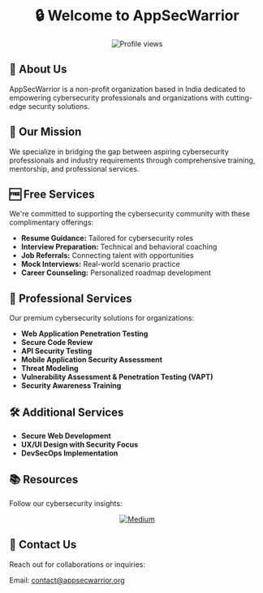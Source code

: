 <!DOCTYPE html>
<html lang="en">
<head>
    <meta charset="UTF-8">
    <meta name="viewport" content="width=device-width, initial-scale=1.0">
    <title>AppSecWarrior - Cybersecurity Solutions</title>
</head>
<body>
  <div align="center">
    <h1>🔒 Welcome to AppSecWarrior</h1>
    <p>
      <img src="https://komarev.com/ghpvc/?username=appsecwarrior&label=Profile%20views&color=0e75b6&style=flat" alt="Profile views">
    </p>
  </div>

  <h2>🌟 About Us</h2>
  <p>AppSecWarrior is a non-profit organization based in India dedicated to empowering cybersecurity professionals and organizations with cutting-edge security solutions.</p>

  <h2>🚀 Our Mission</h2>
  <p>We specialize in bridging the gap between aspiring cybersecurity professionals and industry requirements through comprehensive training, mentorship, and professional services.</p>

  <h2>🆓 Free Services</h2>
  <p>We're committed to supporting the cybersecurity community with these complimentary offerings:</p>
  <div class="services">
    <ul>
      <li><strong>Resume Guidance:</strong> Tailored for cybersecurity roles</li>
      <li><strong>Interview Preparation:</strong> Technical and behavioral coaching</li>
      <li><strong>Job Referrals:</strong> Connecting talent with opportunities</li>
      <li><strong>Mock Interviews:</strong> Real-world scenario practice</li>
      <li><strong>Career Counseling:</strong> Personalized roadmap development</li>
    </ul>
  </div>

  <h2>💼 Professional Services</h2>
  <p>Our premium cybersecurity solutions for organizations:</p>
  <div class="services">
    <ul>
      <li><strong>Web Application Penetration Testing</strong></li>
      <li><strong>Secure Code Review</strong></li>
      <li><strong>API Security Testing</strong></li>
      <li><strong>Mobile Application Security Assessment</strong></li>
      <li><strong>Threat Modeling</strong></li>
      <li><strong>Vulnerability Assessment & Penetration Testing (VAPT)</strong></li>
      <li><strong>Security Awareness Training</strong></li>
    </ul>
  </div>

  <h2>🛠️ Additional Services</h2>
  <div class="services">
    <ul>
      <li><strong>Secure Web Development</strong></li>
      <li><strong>UX/UI Design with Security Focus</strong></li>
      <li><strong>DevSecOps Implementation</strong></li>
    </ul>
  </div>

  <h2>📚 Resources</h2>
  <p>Follow our cybersecurity insights:</p>
  <div align="center">
    <a href="https://medium.com/@appsecwarrior" target="_blank">
      <img src="https://img.shields.io/badge/Medium-12100E?style=for-the-badge&logo=medium&logoColor=white" alt="Medium">
    </a>
    <!-- Add more social badges as needed -->
  </div>

  <h2>💌 Contact Us</h2>
  <p>Reach out for collaborations or inquiries:</p>
  <p>Email: <a href="mailto:contact@appsecwarrior.org">contact@appsecwarrior.org</a></p>
</body>
</html>
